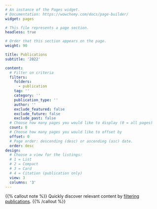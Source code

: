 ```yaml
---
# An instance of the Pages widget.
# Documentation: https://wowchemy.com/docs/page-builder/
widget: pages

# This file represents a page section.
headless: true

# Order that this section appears on the page.
weight: 90

title: Publications
subtitle: '2022'

content:
  # Filter on criteria
  filters:
    folders:
      - publication
    tag: ''
    category: ''
    publication_type: ''
    author: ''
    exclude_featured: false
    exclude_future: false
    exclude_past: false
  # Choose how many pages you would like to display (0 = all pages)
  count: 0
  # Choose how many pages you would like to offset by
  offset: 0
  # Page order: descending (desc) or ascending (asc) date.
  order: desc
design:
  # Choose a view for the listings:
  # 1 = List
  # 2 = Compact
  # 3 = Card
  # 4 = Citation (publication only)
  view: 3
  columns: '3'
---
```


{{% callout note %}}
Quickly discover relevant content by [filtering publications](./publication/).
{{% /callout %}}
